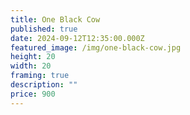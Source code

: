 ```yaml
---
title: One Black Cow
published: true
date: 2024-09-12T12:35:00.000Z
featured_image: /img/one-black-cow.jpg
height: 20
width: 20
framing: true
description: ""
price: 900
---
```

